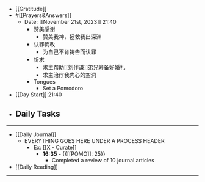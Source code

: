 - [[Gratitude]]
- #[[Prayers&Answers]]
    - Date: [[November 21st, 2023]] 21:40
        - 赞美感谢
            - 赞美我神，拯救我出深渊
        - 认罪悔改
            - 为自己不肯祷告而认罪
        - 祈求
            - 求主帮助[[刘作谦]]弟兄筹备好婚礼
            - 求主治疗我内心的空洞
        - Tongues
            - Set a Pomodoro
- [[Day Start]] 21:40
- Daily Tasks
    - 
- ---
- [[Daily Journal]] 
    - EVERYTHING GOES HERE UNDER A PROCESS HEADER
        - Ex: [[X - Curate]]
            - **16:35** - {{[[POMO]]: 25}}
                -  Completed a review of 10 journal articles
- [[Daily Reading]]
- ---
